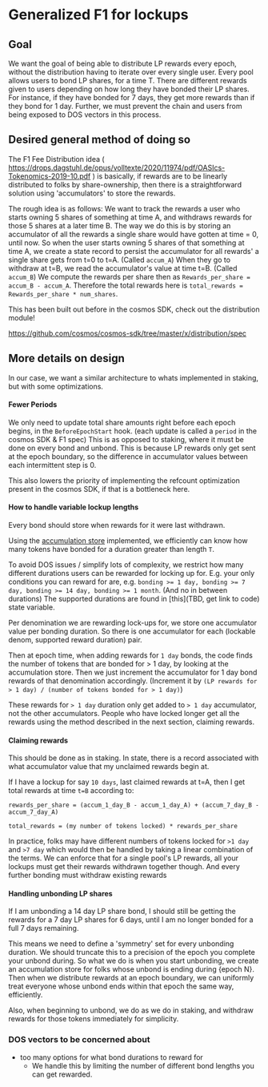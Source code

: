 # Generalized F1 for lockups

## Goal

We want the goal of being able to distribute LP rewards every epoch, without the distribution having to iterate over every single user.
Every pool allows users to bond LP shares, for a time T.
There are different rewards given to users depending on how long they have bonded their LP shares.
For instance, if they have bonded for 7 days, they get more rewards than if they bond for 1 day.
Further, we must prevent the chain and users from being exposed to DOS vectors in this process.

## Desired general method of doing so

The F1 Fee Distribution idea ( https://drops.dagstuhl.de/opus/volltexte/2020/11974/pdf/OASIcs-Tokenomics-2019-10.pdf ) is basically, if rewards are to be linearly distributed to folks by share-ownership, then there is a straightforward solution using 'accumulators' to store the rewards.

The rough idea is as follows:
We want to track the rewards a user who starts owning 5 shares of something at time A, and withdraws rewards for those 5 shares at a later time B.
The way we do this is by storing an accumulator of all the rewards a single share would have gotten at time = 0, until now.
So when the user starts owning 5 shares of that something at time A, we create a state record to persist the accumulator for all rewards' a single share gets from t=0 to t=A. (Called `accum_A`)
When they go to withdraw at t=B, we read the accumulator's value at time t=B. (Called `accum_B`)
We compute the rewards per share then as `Rewards_per_share = accum_B - accum_A`.
Therefore the total rewards here is `total_rewards = Rewards_per_share * num_shares`.

This has been built out before in the cosmos SDK, check out the distribution module!

https://github.com/cosmos/cosmos-sdk/tree/master/x/distribution/spec

## More details on design

In our case, we want a similar architecture to whats implemented in staking, but with some optimizations.

#### Fewer Periods

We only need to update total share amounts right before each epoch begins, in the `BeforeEpochStart` hook. (each update is called a `period` in the cosmos SDK & F1 spec)
This is as opposed to staking, where it must be done on every bond and unbond.
This is because LP rewards only get sent at the epoch boundary, so the difference in accumulator values between each intermittent step is 0.

This also lowers the priority of implementing the refcount optimization present in the cosmos SDK, if that is a bottleneck here.

#### How to handle variable lockup lengths

Every bond should store when rewards for it were last withdrawn.

Using the [accumulation store](https://github.com/osmosis-labs/osmosis/blob/main/store/README.md) implemented, we efficiently can know how many tokens have bonded for a duration greater than length `T`.

To avoid DOS issues / simplify lots of complexity, we restrict how many different durations users can be rewarded for locking up for. E.g. your only conditions you can reward for are, e.g. `bonding >= 1 day, bonding >= 7 day, bonding >= 14 day, bonding >= 1 month`. (And no in between durations) 
The supported durations are found in [this](TBD, get link to code) state variable.

Per denomination we are rewarding lock-ups for, we store one accumulator value per bonding duration. So there is one accumulator for each (lockable denom, supported reward duration) pair.

Then at epoch time, when adding rewards for `1 day` bonds, the code finds the number of tokens that are bonded for > 1 day, by looking at the accumulation store.
Then we just increment the accumulator for 1 day bond rewards of that denomination accordingly. (Increment it by `(LP rewards for > 1 day) / (number of tokens bonded for > 1 day)`)

These rewards for `> 1 day` duration only get added to `> 1 day` accumulator, not the other accumulators. People who have locked longer get all the rewards using the method described in the next section, claiming rewards.

#### Claiming rewards

This should be done as in staking. In state, there is a record associated with what accumulator value that my unclaimed rewards begin at.

If I have a lockup for say `10 days`, last claimed rewards at t=A, then I get total rewards at time `t=B` according to:

`rewards_per_share = (accum_1_day_B - accum_1_day_A) + (accum_7_day_B - accum_7_day_A)`

`total_rewards = (my number of tokens locked) * rewards_per_share`

In practice, folks may have different numbers of tokens locked for `>1 day` and `>7 day` which would then be handled by taking a linear combination of the terms.
We can enforce that for a single pool's LP rewards, all your lockups must get their rewards withdrawn together though.
And every further bonding must withdraw existing rewards

#### Handling unbonding LP shares

If I am unbonding a 14 day LP share bond, I should still be getting the rewards for a 7 day LP shares for 6 days, until I am no longer bonded for a full 7 days remaining.

This means we need to define a 'symmetry' set for every unbonding duration.
We should truncate this to a precision of the epoch you complete your unbond during.
So what we do is when you start unbonding, we create an accumulation store for folks whose unbond is ending during {epoch N}.
Then when we distribute rewards at an epoch boundary, we can uniformly treat everyone whose unbond ends within that epoch the same way, efficiently.

Also, when beginning to unbond, we do as we do in staking, and withdraw rewards for those tokens immediately for simplicity.

### DOS vectors to be concerned about

- too many options for what bond durations to reward for
  - We handle this by limiting the number of different bond lengths you can get rewarded.
